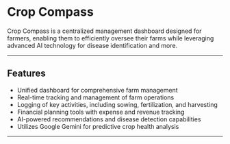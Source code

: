 # Crop Compass

Crop Compass is a centralized management dashboard designed for farmers, enabling them to efficiently oversee their farms while leveraging advanced AI technology for disease identification and more.

---

## Features

- Unified dashboard for comprehensive farm management
- Real-time tracking and management of farm operations
- Logging of key activities, including sowing, fertilization, and harvesting
- Financial planning tools with expense and revenue tracking
- AI-powered recommendations and disease detection capabilities
- Utilizes Google Gemini for predictive crop health analysis

---
